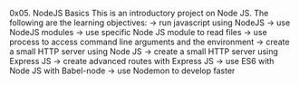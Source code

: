 0x05. NodeJS Basics
This is an introductory project on Node JS.
The following are the learning objectives:
	-> run javascript using NodeJS
	-> use NodeJS modules
	-> use specific Node JS module to read files
	-> use process to access command line arguments and the environment
	-> create a small HTTP server using Node JS
	-> create a small HTTP server using Express JS
	-> create advanced routes with Express JS
	-> use ES6 with Node JS with Babel-node
	-> use Nodemon to develop faster
